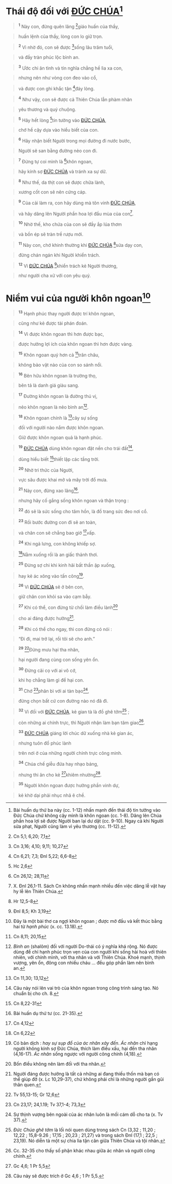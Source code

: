 # Thái độ đối với [ĐỨC CHÚA]()[^1]

> <sup><b>1</b></sup> Này con, đừng quên lãng [^1*]giáo huấn của thầy,
>


> huấn lệnh của thầy, lòng con lo giữ trọn.
>


> <sup><b>2</b></sup> Vì nhờ đó, con sẽ được [^2*]sống lâu trăm tuổi,
>


> và đầy tràn phúc lộc bình an.
>


> <sup><b>3</b></sup> Ước chi ân tình và tín nghĩa chẳng hề lìa xa con,
>


> nhưng nên như vòng con đeo vào cổ,
>


> và được con ghi khắc tận [^3*]đáy lòng.
>


> <sup><b>4</b></sup> Như vậy, con sẽ được cả Thiên Chúa lẫn phàm nhân
>


> yêu thương và quý chuộng.
>


> <sup><b>5</b></sup> Hãy hết lòng [^4*]tin tưởng vào [ĐỨC CHÚA](),
>


> chớ hề cậy dựa vào hiểu biết của con.
>


> <sup><b>6</b></sup> Hãy nhận biết Người trong mọi đường đi nước bước,
>


> Người sẽ san bằng đường nẻo con đi.
>


> <sup><b>7</b></sup> Đừng tự coi mình là [^5*]khôn ngoan,
>


> hãy kính sợ [ĐỨC CHÚA]() và tránh xa sự dữ.
>


> <sup><b>8</b></sup> Như thế, da thịt con sẽ được chữa lành,
>


> xương cốt con sẽ nên cứng cáp.
>


> <sup><b>9</b></sup> Của cải làm ra, con hãy dùng mà tôn vinh [ĐỨC CHÚA](),
>


> và hãy dâng lên Người phần hoa lợi đầu mùa của con[^2].
>


> <sup><b>10</b></sup> Nhờ thế, kho chứa của con sẽ đầy ắp lúa thơm
>


> và bồn ép sẽ tràn trề rượu mới.
>


> <sup><b>11</b></sup> Này con, chớ khinh thường khi [ĐỨC CHÚA]() [^6*]sửa dạy con,
>


> đừng chán ngán khi Người khiển trách.
>


> <sup><b>12</b></sup> Vì [ĐỨC CHÚA]() [^7*]khiển trách kẻ Người thương,
>


> như người cha xử với con yêu quý.
>


# Niềm vui của người khôn ngoan[^3]

> <sup><b>13</b></sup> Hạnh phúc thay người được trí khôn ngoan,
>


> cũng như kẻ được tài phán đoán.
>


> <sup><b>14</b></sup> Vì được khôn ngoan thì hơn được bạc,
>


> được hưởng lợi ích của khôn ngoan thì hơn được vàng.
>


> <sup><b>15</b></sup> Khôn ngoan quý hơn cả [^8*]trân châu,
>


> không bảo vật nào của con so sánh nổi.
>


> <sup><b>16</b></sup> Bên hữu khôn ngoan là trường thọ,
>


> bên tả là danh giá giàu sang.
>


> <sup><b>17</b></sup> Đường khôn ngoan là đường thú vị,
>


> nẻo khôn ngoan là nẻo bình an[^4].
>


> <sup><b>18</b></sup> Khôn ngoan chính là [^9*]cây sự sống
>


> đối với người nào nắm được khôn ngoan.
>


> Giữ được khôn ngoan quả là hạnh phúc.
>


> <sup><b>19</b></sup> [ĐỨC CHÚA]() dùng khôn ngoan đặt nền cho trái đất[^5],
>


> dùng hiểu biết [^10*]thiết lập các tầng trời.
>


> <sup><b>20</b></sup> Nhờ tri thức của Người,
>


> vực sâu được khai mở và mây trời đổ mưa.
>


> <sup><b>21</b></sup> Này con, đừng xao lãng[^6],
>


> nhưng hãy cố gắng sống khôn ngoan và thận trọng :
>


> <sup><b>22</b></sup> đó sẽ là sức sống cho tâm hồn, là đồ trang sức đeo nơi cổ.
>


> <sup><b>23</b></sup> Rồi bước đường con đi sẽ an toàn,
>


> và chân con sẽ chẳng bao giờ [^11*]vấp.
>


> <sup><b>24</b></sup> Khi ngả lưng, con không khiếp sợ.
>


> [^12*]Nằm xuống rồi là an giấc thảnh thơi.
>


> <sup><b>25</b></sup> Đừng sợ chi khi kinh hãi bất thần ập xuống,
>


> hay kẻ ác xông vào tấn công[^7].
>


> <sup><b>26</b></sup> Vì [ĐỨC CHÚA]() sẽ ở bên con,
>


> giữ chân con khỏi sa vào cạm bẫy.
>


> <sup><b>27</b></sup> Khi có thể, con đừng từ chối làm điều lành[^8]
>


> cho ai đáng được hưởng[^9].
>


> <sup><b>28</b></sup> Khi có thể cho ngay, thì con đừng có nói :
>


> “Đi đi, mai trở lại, rồi tôi sẽ cho anh.”
>


> <sup><b>29</b></sup> [^13*]Đừng mưu hại tha nhân,
>


> hại người đang cùng con sống yên ổn.
>


> <sup><b>30</b></sup> Đừng cãi cọ với ai vô cớ,
>


> khi họ chẳng làm gì để hại con.
>


> <sup><b>31</b></sup> Chớ [^14*]phân bì với ai tàn bạo[^10],
>


> đừng chọn bất cứ con đường nào nó đã đi.
>


> <sup><b>32</b></sup> Vì đối với [ĐỨC CHÚA](), kẻ gian tà là đồ ghê tởm[^11] ;
>


> còn những ai chính trực, thì Người nhận làm bạn tâm giao[^12].
>


> <sup><b>33</b></sup> [ĐỨC CHÚA]() giáng lời chúc dữ xuống nhà kẻ gian ác,
>


> nhưng tuôn đổ phúc lành
>


> trên nơi ở của những người chính trực công minh.
>


> <sup><b>34</b></sup> Chúa chế giễu đứa hay nhạo báng,
>


> nhưng thi ân cho kẻ [^15*]khiêm nhường[^13].
>


> <sup><b>35</b></sup> Người khôn ngoan được hưởng phần vinh dự,
>


> kẻ khờ dại phải nhục nhã ê chề.
>

[^1]: Bài huấn dụ thứ ba này (cc. 1-12) nhấn mạnh đến thái độ tin tưởng vào Đức Chúa chứ không cậy mình là khôn ngoan (cc. 1-8). Dâng lên Chúa phần hoa lợi sẽ được Người ban lại dư dật (cc. 9-10). Ngay cả khi Người sửa phạt, Người cũng làm vì yêu thương (cc. 11-12).
[^2]: X. Đnl 26,1-11. Sách Cn không nhấn mạnh nhiều đến việc dâng lễ vật hay hy lễ lên Thiên Chúa.
[^3]: Đây là một bài thơ ca ngợi khôn ngoan ; được mở đầu và kết thúc bằng hai từ *hạnh phúc* (x. cc. 13.18).
[^4]: *Bình an* (shalôm) đối với người Do-thái có ý nghĩa khá rộng. Nó được dùng để chỉ hạnh phúc trọn vẹn của con người khi sống hài hoà với thiên nhiên, với chính mình, với tha nhân và với Thiên Chúa. Khoẻ mạnh, thịnh vượng, yên ổn, đông con nhiều cháu ... đều góp phần làm nên bình an.
[^5]: Câu này nói lên vai trò của khôn ngoan trong công trình sáng tạo. Nó chuẩn bị cho ch. 8.
[^6]: Bài huấn dụ thứ tư (cc. 21-35).
[^7]: Có bản dịch : *hay sự sụp đổ của ác nhân xảy đến*. *Ác nhân* chỉ hạng người không kính sợ Đức Chúa, thích làm điều xấu, hại đến tha nhân (4,16-17). *Ác nhân* sống ngược với người công chính (4,18).
[^8]: Bốn điều không nên làm đối với tha nhân.
[^9]: Người đáng được hưởng là tất cả những ai đang thiếu thốn mà bạn có thể giúp đỡ (x. Lc 10,29-37), chứ không phải chỉ là những người gần gũi thân quen.
[^10]: Sự thịnh vượng bên ngoài của ác nhân luôn là mối cám dỗ cho ta (x. Tv 37).
[^11]: *Đức Chúa ghê tởm* là lối nói quen dùng trong sách Cn (3,32 ; 11,20 ; 12,22 ; 15,8-9.26 ; 17,15 ; 20,23 ; 21,27) và trong sách Đnl (17,1 ; 22,5 ; 23,19). Nó diễn tả một sự chia lìa tận căn giữa Thiên Chúa và tội nhân.
[^12]: Cc. 32-35 cho thấy số phận khác nhau giữa ác nhân và người công chính.
[^13]: Câu này sẽ được trích ở Gc 4,6 ; 1 Pr 5,5.
[^1*]: Cn 5,1; 6,20; 7,1
[^2*]: Cn 3,16; 4,10; 9,11; 10,27
[^3*]: Cn 6,21; 7,3; Đnl 5,22; 6,6-8
[^4*]: Hc 2,6
[^5*]: Cn 26,12; 28,11
[^6*]: Hr 12,5-8
[^7*]: Đnl 8,5; Kh 3,19
[^8*]: Cn 8,11; 20,15
[^9*]: Cn 11,30; 13,12
[^10*]: Cn 8,22-31
[^11*]: Cn 4,12
[^12*]: Cn 6,22
[^13*]: Tv 55,13-15; Gr 12,6
[^14*]: Cn 23,17; 24,1.19; Tv 37,1-4; 73,3
[^15*]: Gc 4,6; 1 Pr 5,5